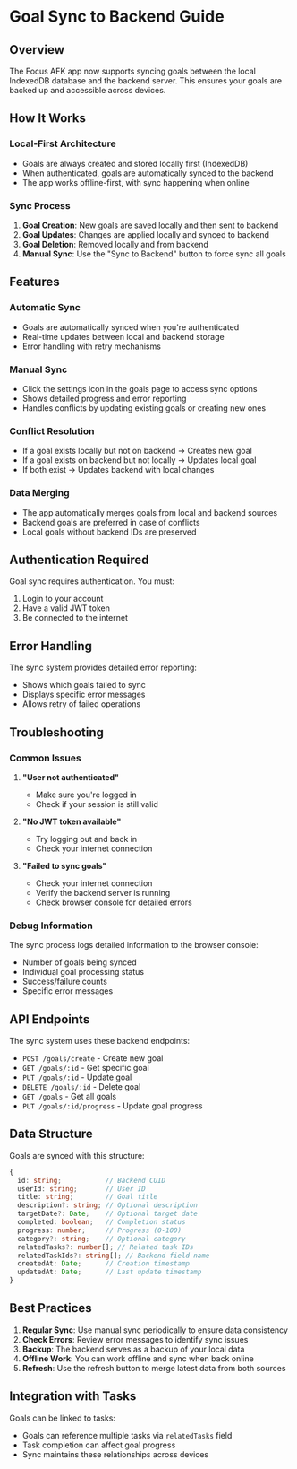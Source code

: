 # Goal Sync to Backend Guide

## Overview

The Focus AFK app now supports syncing goals between the local IndexedDB database and the backend server. This ensures your goals are backed up and accessible across devices.

## How It Works

### Local-First Architecture
- Goals are always created and stored locally first (IndexedDB)
- When authenticated, goals are automatically synced to the backend
- The app works offline-first, with sync happening when online

### Sync Process
1. **Goal Creation**: New goals are saved locally and then sent to backend
2. **Goal Updates**: Changes are applied locally and synced to backend
3. **Goal Deletion**: Removed locally and from backend
4. **Manual Sync**: Use the "Sync to Backend" button to force sync all goals

## Features

### Automatic Sync
- Goals are automatically synced when you're authenticated
- Real-time updates between local and backend storage
- Error handling with retry mechanisms

### Manual Sync
- Click the settings icon in the goals page to access sync options
- Shows detailed progress and error reporting
- Handles conflicts by updating existing goals or creating new ones

### Conflict Resolution
- If a goal exists locally but not on backend → Creates new goal
- If a goal exists on backend but not locally → Updates local goal
- If both exist → Updates backend with local changes

### Data Merging
- The app automatically merges goals from local and backend sources
- Backend goals are preferred in case of conflicts
- Local goals without backend IDs are preserved

## Authentication Required

Goal sync requires authentication. You must:
1. Login to your account
2. Have a valid JWT token
3. Be connected to the internet

## Error Handling

The sync system provides detailed error reporting:
- Shows which goals failed to sync
- Displays specific error messages
- Allows retry of failed operations

## Troubleshooting

### Common Issues

1. **"User not authenticated"**
   - Make sure you're logged in
   - Check if your session is still valid

2. **"No JWT token available"**
   - Try logging out and back in
   - Check your internet connection

3. **"Failed to sync goals"**
   - Check your internet connection
   - Verify the backend server is running
   - Check browser console for detailed errors

### Debug Information

The sync process logs detailed information to the browser console:
- Number of goals being synced
- Individual goal processing status
- Success/failure counts
- Specific error messages

## API Endpoints

The sync system uses these backend endpoints:
- `POST /goals/create` - Create new goal
- `GET /goals/:id` - Get specific goal
- `PUT /goals/:id` - Update goal
- `DELETE /goals/:id` - Delete goal
- `GET /goals` - Get all goals
- `PUT /goals/:id/progress` - Update goal progress

## Data Structure

Goals are synced with this structure:
```typescript
{
  id: string;           // Backend CUID
  userId: string;       // User ID
  title: string;        // Goal title
  description?: string; // Optional description
  targetDate?: Date;    // Optional target date
  completed: boolean;   // Completion status
  progress: number;     // Progress (0-100)
  category?: string;    // Optional category
  relatedTasks?: number[]; // Related task IDs
  relatedTaskIds?: string[]; // Backend field name
  createdAt: Date;      // Creation timestamp
  updatedAt: Date;      // Last update timestamp
}
```

## Best Practices

1. **Regular Sync**: Use manual sync periodically to ensure data consistency
2. **Check Errors**: Review error messages to identify sync issues
3. **Backup**: The backend serves as a backup of your local data
4. **Offline Work**: You can work offline and sync when back online
5. **Refresh**: Use the refresh button to merge latest data from both sources

## Integration with Tasks

Goals can be linked to tasks:
- Goals can reference multiple tasks via `relatedTasks` field
- Task completion can affect goal progress
- Sync maintains these relationships across devices 
